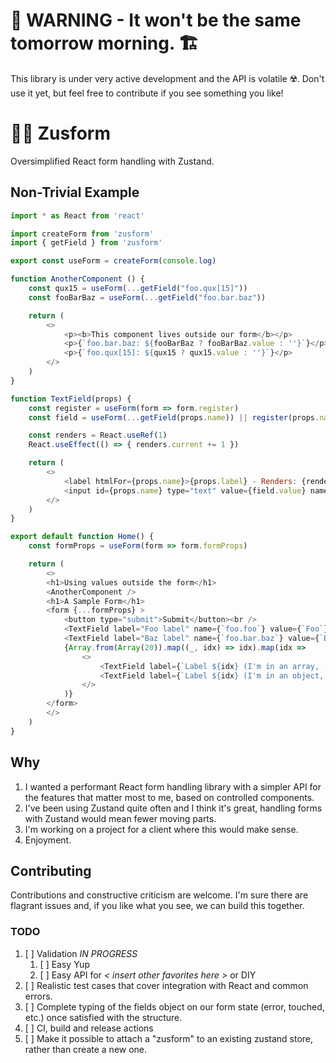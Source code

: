 
# 🚧 WARNING - It won't be the same tomorrow morning. 🏗️
This library is under very active development and the API is volatile ☢️. Don't use it yet, but feel free to contribute if you see something you like!

# 🐻‍❄️ Zusform
Oversimplified React form handling with Zustand.

## Non-Trivial Example

```javascript
import * as React from 'react'

import createForm from 'zusform'
import { getField } from 'zusform'

export const useForm = createForm(console.log)

function AnotherComponent () {
    const qux15 = useForm(...getField("foo.qux[15]"))
    const fooBarBaz = useForm(...getField("foo.bar.baz"))

    return (
        <>
            <p><b>This component lives outside our form</b></p>
            <p>{`foo.bar.baz: ${fooBarBaz ? fooBarBaz.value : ''}`}</p>
            <p>{`foo.qux[15]: ${qux15 ? qux15.value : ''}`}</p>
        </>
    )
}

function TextField(props) {
    const register = useForm(form => form.register)
    const field = useForm(...getField(props.name)) || register(props.name, props.value)

    const renders = React.useRef(1)
    React.useEffect(() => { renders.current += 1 })

    return (
        <>
            <label htmlFor={props.name}>{props.label} - Renders: {renders.current} </label><br />
            <input id={props.name} type="text" value={field.value} name={props.name} onChange={field.onChange} /><br />
        </>
    )
}

export default function Home() {
    const formProps = useForm(form => form.formProps)

    return (
        <>
        <h1>Using values outside the form</h1>
        <AnotherComponent />
        <h1>A Sample Form</h1>
        <form {...formProps} >
            <button type="submit">Submit</button><br />
            <TextField label="Foo label" name={`foo.foo`} value={`Foo`} />
            <TextField label="Baz label" name={`foo.bar.baz`} value={`Baz`} />
            {Array.from(Array(20)).map((_, idx) => idx).map(idx =>
                <>
                    <TextField label={`Label ${idx} (I'm in an array, [ ] )`} key={`foo.qux[${idx}]`} name={`foo.qux[${idx}]`} value={`Hello from item ${idx} in this field array "foo.qux."`} /><br />
                    <TextField label={`Label ${idx} (I'm in an object, . )`} key={`more.nesting.fred.${idx}`} name={`more.nesting.fred.${idx}`} value={`Hello from index ${idx} in the object "more.nesting.fred." `} /><br />
                </>
            )}
        </form>
        </>
    )
}
```

## Why
1. I wanted a performant React form handling library with a simpler API for the features that matter most to me, based on controlled components.
2. I've been using Zustand quite often and I think it's great, handling forms with Zustand would mean fewer moving parts.
3. I'm working on a project for a client where this would make sense.
4. Enjoyment.

## Contributing
Contributions and constructive criticism are welcome. I'm sure there are flagrant issues and, if you like what you see, we can build this together.

### TODO
1. [ ] Validation _IN PROGRESS_
   1. [ ] Easy Yup
   2. [ ] Easy API for *< insert other favorites here >* or DIY
2. [ ] Realistic test cases that cover integration with React and common errors.
3. [ ] Complete typing of the fields object on our form state (error, touched, etc.) once satisfied with the structure.
4. [ ] CI, build and release actions
5. [ ] Make it possible to attach a "zusform" to an existing zustand store, rather than create a new one.